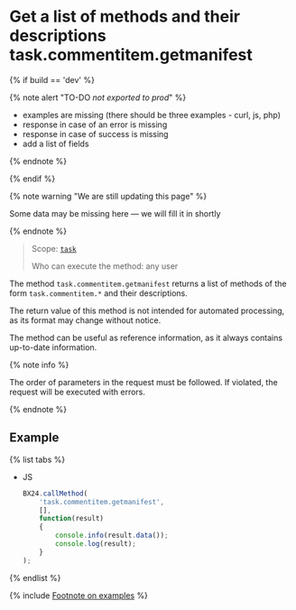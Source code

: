 # Get a list of methods and their descriptions task.commentitem.getmanifest

{% if build == 'dev' %}

{% note alert "TO-DO _not exported to prod_" %}

- examples are missing (there should be three examples - curl, js, php)
- response in case of an error is missing
- response in case of success is missing
- add a list of fields

{% endnote %}

{% endif %}

{% note warning "We are still updating this page" %}

Some data may be missing here — we will fill it in shortly

{% endnote %}

> Scope: [`task`](../../scopes/permissions.md)
>
> Who can execute the method: any user

The method `task.commentitem.getmanifest` returns a list of methods of the form `task.commentitem.*` and their descriptions.

The return value of this method is not intended for automated processing, as its format may change without notice.

The method can be useful as reference information, as it always contains up-to-date information.

{% note info %}

The order of parameters in the request must be followed. If violated, the request will be executed with errors.

{% endnote %}

## Example

{% list tabs %}

- JS

    ```js
    BX24.callMethod(
        'task.commentitem.getmanifest',
        [],
        function(result)
        {
            console.info(result.data());
            console.log(result);
        }
    );
    ```

{% endlist %}

{% include [Footnote on examples](../../../_includes/examples.md) %}